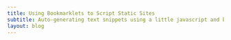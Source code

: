 ```yaml
---
title: Using Bookmarklets to Script Static Sites
subtitle: Auto-generating text snippets using a little javascript and bookmarklet magic
layout: blog
---
```


